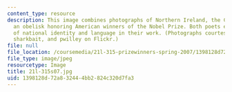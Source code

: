 ```yaml
---
content_type: resource
description: This image combines photographs of Northern Ireland, the Caribbean, and
  an obelisk honoring American winners of the Nobel Prize. Both poets explore questions
  of national identity and language in their work. (Photographs courtesy of maximk,
  sharkbait, and pwilley on Flickr.)
file: null
file_location: /coursemedia/21l-315-prizewinners-spring-2007/1398128d72a832444bb2824c320d7fa3_21l-315s07.jpg
file_type: image/jpeg
resourcetype: Image
title: 21l-315s07.jpg
uid: 1398128d-72a8-3244-4bb2-824c320d7fa3
---
```

